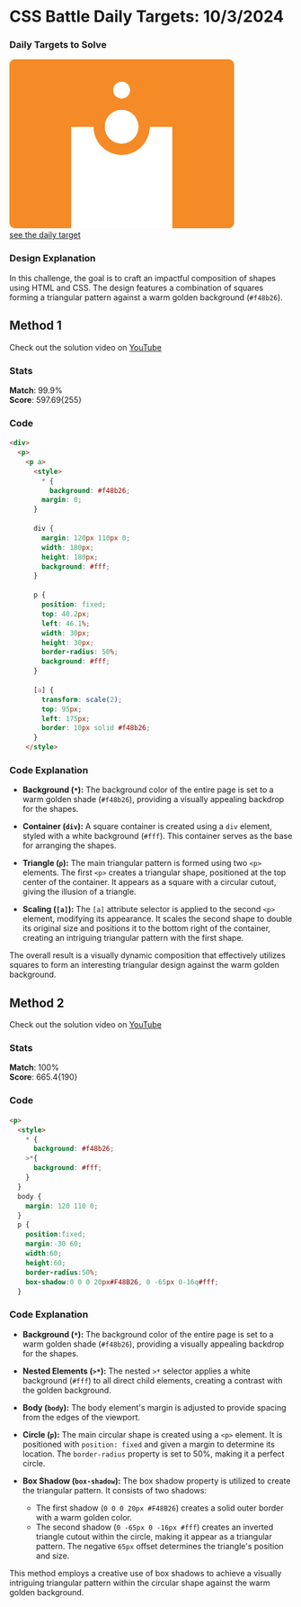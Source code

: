 # CSS Battle Daily Targets: 10/3/2024

### Daily Targets to Solve

![picture of daily target](./images/10.png)  
[see the daily target](https://cssbattle.dev/play/zSmAPxTaOi70zEXMu9d2)

### Design Explanation

In this challenge, the goal is to craft an impactful composition of shapes using HTML and CSS. The design features a combination of squares forming a triangular pattern against a warm golden background (`#f48b26`).

## Method 1
Check out the solution video on [YouTube](https://www.youtube.com/watch?v=GWV4NLFH4K8)

### Stats

**Match**: 99.9%  
**Score**: 597.69{255}

### Code

```html
<div>
  <p>
    <p a>
      <style>
        * {
          background: #f48b26;
        margin: 0;
      }

      div {
        margin: 120px 110px 0;
        width: 180px;
        height: 180px;
        background: #fff;
      }

      p {
        position: fixed;
        top: 40.2px;
        left: 46.1%;
        width: 30px;
        height: 30px;
        border-radius: 50%;
        background: #fff;
      }

      [a] {
        transform: scale(2);
        top: 95px;
        left: 175px;
        border: 10px solid #f48b26;
      }
    </style>
```

### Code Explanation

- **Background (`*`):** The background color of the entire page is set to a warm golden shade (`#f48b26`), providing a visually appealing backdrop for the shapes.

- **Container (`div`):** A square container is created using a `div` element, styled with a white background (`#fff`). This container serves as the base for arranging the shapes.

- **Triangle (`p`):** The main triangular pattern is formed using two `<p>` elements. The first `<p>` creates a triangular shape, positioned at the top center of the container. It appears as a square with a circular cutout, giving the illusion of a triangle.

- **Scaling (`[a]`):** The `[a]` attribute selector is applied to the second `<p>` element, modifying its appearance. It scales the second shape to double its original size and positions it to the bottom right of the container, creating an intriguing triangular pattern with the first shape.

The overall result is a visually dynamic composition that effectively utilizes squares to form an interesting triangular design against the warm golden background.

## Method 2
  Check out the solution video on [YouTube](https://www.youtube.com/watch?v=qSyi0E9SVk4)

### Stats

**Match**: 100%  
**Score**: 665.4{190}

### Code

```html
<p>
  <style>
    * {
      background: #f48b26;
    >*{
      background: #fff;
    }
  }
  body {
    margin: 120 110 0;
  }
  p {
    position:fixed;
    margin:-30 60;
    width:60;
    height:60;
    border-radius:50%;
    box-shadow:0 0 0 20px#F48B26, 0 -65px 0-16q#fff;
  }
```

### Code Explanation

- **Background (`*`):** The background color of the entire page is set to a warm golden shade (`#f48b26`), providing a visually appealing backdrop for the shapes.

- **Nested Elements (`>*`):** The nested `>*` selector applies a white background (`#fff`) to all direct child elements, creating a contrast with the golden background.

- **Body (`body`):** The body element's margin is adjusted to provide spacing from the edges of the viewport.

- **Circle (`p`):** The main circular shape is created using a `<p>` element. It is positioned with `position: fixed` and given a margin to determine its location. The `border-radius` property is set to 50%, making it a perfect circle.

- **Box Shadow (`box-shadow`):** The box shadow property is utilized to create the triangular pattern. It consists of two shadows:
  - The first shadow (`0 0 0 20px #F48B26`) creates a solid outer border with a warm golden color.
  - The second shadow (`0 -65px 0 -16px #fff`) creates an inverted triangle cutout within the circle, making it appear as a triangular pattern. The negative `65px` offset determines the triangle's position and size.

This method employs a creative use of box shadows to achieve a visually intriguing triangular pattern within the circular shape against the warm golden background.
